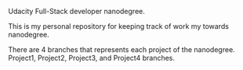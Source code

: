 Udacity Full-Stack developer nanodegree.


This is my personal repository for keeping track of work my towards nanodegree.

There are 4 branches that represents each project of the nanodegree.
Project1, Project2, Project3, and Project4 branches.


